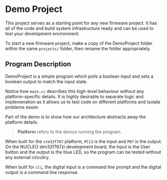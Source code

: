 # Demo Project

This project serves as a starting point for any new firmware project. It has all of the code and build system infrastructure ready and can be used to test your development environment.

To start a new firmware project, make a copy of the DemoProject folder within the same `projects/` folder, then rename the folder appropriately.

## Program Description

DemoProject is a simple program which polls a boolean input and sets a boolean output to match the input state.

Notice how `main.cc` describes this high-level behaviour without any platform-specific details. It is highly desirable to separate logic and implemenation as it allows us to test code on different platforms and isolate problems easier.

Part of the demo is to show how our architecture abstracts away the platform details.

> __Platform__ refers to the device running the program.

When built for the `stm32f767` platform, `PC13` is the input and `PB7` is the output. On the NUCLEO stm32f767zi development board, the input is the User button and the output is the blue LED, so the program can be tested without any external circuitry.

When built for `cli`, the digital input is a command line prompt and the digital output is a command line response.
